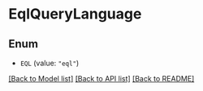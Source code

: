 # EqlQueryLanguage

## Enum


* `EQL` (value: `"eql"`)


[[Back to Model list]](../README.md#documentation-for-models) [[Back to API list]](../README.md#documentation-for-api-endpoints) [[Back to README]](../README.md)


